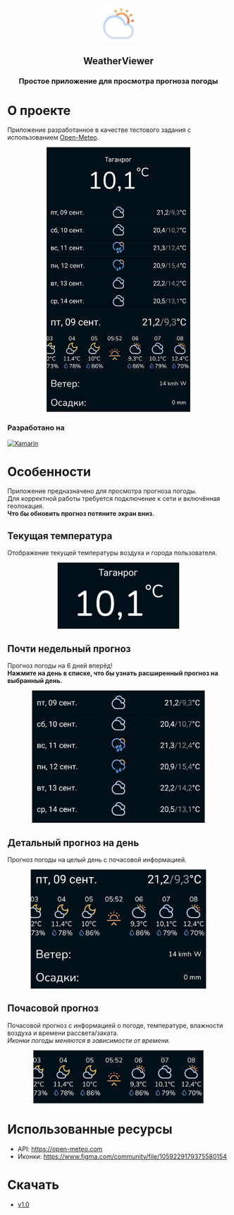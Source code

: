 <!-- Improved compatibility of back to top link: See: https://github.com/othneildrew/Best-README-Template/pull/73 -->
<a name="readme-top"></a>
<!--
*** Thanks for checking out the Best-README-Template. If you have a suggestion
*** that would make this better, please fork the repo and create a pull request
*** or simply open an issue with the tag "enhancement".
*** Don't forget to give the project a star!
*** Thanks again! Now go create something AMAZING! :D
-->

<!-- PROJECT LOGO -->
<br />
<div align="center">
  <a href="https://github.com/KonovalovNikolai/WeatherViewer">
    <img src="img/logo.png" alt="Logo" width="80" height="80">
  </a>

<h2 align="center">WeatherViewer</h3>
  <H3 align="center">
    Простое приложение для просмотра прогноза погоды
</div>


<!-- ABOUT THE PROJECT -->
# О проекте

Приложение разработанное в качестве тестового задания c использованием [Open-Meteo](https://open-meteo.com
).

<div align="center">
  <img src="img/product.jpg" height="600">
</div>

### Разработано на
[![Xamarin]][Xamarin-url]


# Особенности

Приложение предназначено для просмотра прогноза погоды.  
Для корректной работы требуется подключение к сети и включённая геолокация.  
**Что бы обновить прогноз потяните экран вниз.**

## Текущая температура

Отображение текущей температуры воздуха и города пользователя.
<div align="center">
  <img src="img/current.png" height="150">
</div>

## Почти недельный прогноз

Прогноз погоды на 6 дней вперёд!  
**Нажмите на день в списке, что бы узнать расширенный прогноз на выбранный день.**

<div align="center">
  <img src="img/weekForecast.png" height="300">
</div>

## Детальный прогноз на день

Прогноз погоды на целый день с почасовой информацией.

<div align="center">
  <img src="img/dateForecast.png" height="270">
</div>

## Почасовой прогноз

Почасовой прогноз с информацией о погоде, температуре, влажности воздуха и времени рассвета/заката.  
*Иконки погоды меняются в зависимости от времени.* 

<div align="center">
  <img src="img/hourlyForecast.png" height="120"/>
</div>


# Использованные ресурсы

- API: https://open-meteo.com
- Иконки: https://www.figma.com/community/file/1059229179375580154

# Скачать

- [v1.0](https://github.com/KonovalovNikolai/WeatherViewer/releases/tag/v1.0)

<!-- MARKDOWN LINKS & IMAGES -->
<!-- https://www.markdownguide.org/basic-syntax/#reference-style-links -->

[Xamarin]: https://img.shields.io/badge/Xamarin-blue?style=for-the-badge&logo=xamarin&logoColor=white
[Xamarin-url]: https://dotnet.microsoft.com/en-us/apps/xamarin
